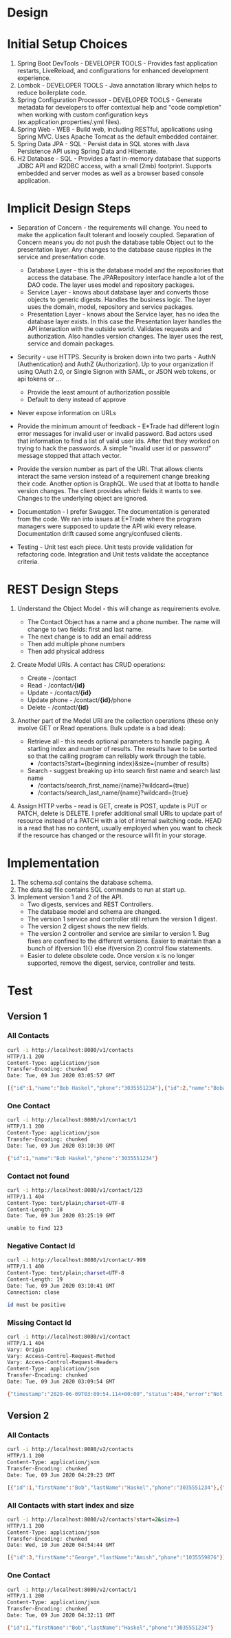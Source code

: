 # Design

# Initial Setup Choices
1. Spring Boot DevTools - DEVELOPER TOOLS - Provides fast application restarts, LiveReload, and configurations for enhanced development experience.
1. Lombok - DEVELOPER TOOLS - Java annotation library which helps to reduce boilerplate code.
1. Spring Configuration Processor - DEVELOPER TOOLS - Generate metadata for developers to offer contextual help and "code completion" when working with custom configuration keys (ex.application.properties/.yml files).
1. Spring Web - WEB - Build web, including RESTful, applications using Spring MVC. Uses Apache Tomcat as the default embedded container.
1. Spring Data JPA - SQL - Persist data in SQL stores with Java Persistence API using Spring Data and Hibernate.
1. H2 Database - SQL - Provides a fast in-memory database that supports JDBC API and R2DBC access, with a small (2mb) footprint. Supports embedded and server modes as well as a browser based console application.

# Implicit Design Steps
* Separation of Concern - the requirements will change.  You need to make the application fault tolerant and loosely coupled.  Separation of Concern means you do not push the database table Object out to the presentation layer.  Any changes to the database cause ripples in the service and presentation code.  
    * Database Layer - this is the database model and the repositories that access the database.  The JPARepository interface handle a lot of the DAO code. The layer uses model and repository packages. 
    * Service Layer - knows about database layer and converts those objects to generic digests.  Handles the business logic.  The layer uses the domain, model, repository and service packages.
    * Presentation Layer - knows about the Service layer, has no idea the database layer exists. In this case the Presentation layer handles the API interaction with the outside world.  Validates requests and authorization.  Also handles version changes. The layer uses the rest, service and domain packages.
    
* Security - use HTTPS.  Security is broken down into two parts - AuthN (Authentication) and AuthZ (Authorization).  Up to your organization if using OAuth 2.0, or Single Signon with SAML, or JSON web tokens, or api tokens or ...
    * Provide the least amount of authorization possible
    * Default to deny instead of approve
    
* Never expose information on URLs
* Provide the minimum amount of feedback - E*Trade had different login error messages for invalid user or invalid password.  Bad actors used that information to find a list of valid user ids.  After that they worked on trying to hack the passwords.  A simple "invalid user id or password" message stopped that attach vector.

* Provide the version number as part of the URI.  That allows clients interact the same version instead of a requirement change breaking their code.  Another option is GraphQL.  We used that at Ibotta to handle version changes.  The client provides which fields it wants to see.  Changes to the underlying object are ignored.

* Documentation - I prefer Swagger.  The documentation is generated from the code.  We ran into issues at E*Trade where the program managers were supposed to update the API wiki every release.  Documentation drift caused some angry/confused clients.

* Testing - Unit test each piece.  Unit tests provide validation for refactoring code.  Integration and Unit tests validate the acceptance criteria.  

# REST Design Steps
1. Understand the Object Model - this will change as requirements evolve.  
    * The Contact Object has a name and a phone number.  The name will change to two fields: first and last name.
    * The next change is to add an email address
    * Then add multiple phone numbers
    * Then add physical address
    
1. Create Model URIs.  A contact has CRUD operations:
    * Create - /contact
    * Read -   /contact/**{id}**
    * Update - /contact/**{id}**
    * Update phone - /contact/**{id}**/phone
    * Delete - /contact/**{id}**
1. Another part of the Model URI are the collection operations (these only involve GET or Read operations.  Bulk update is a bad idea):
    * Retrieve all - this needs optional parameters to handle paging. A starting index and number of results.  The results have to be sorted so that the calling program can reliably work through the table.
        * /contacts?start={beginning index}&size={number of results}
    * Search - suggest breaking up into search first name and search last name 
        * /contacts/search_first_name/{name}?wildcard={true}
        * /contacts/search_last_name/{name}?wildcard={true} 

1. Assign HTTP verbs - read is GET, create is POST, update is PUT or PATCH, delete is DELETE. I prefer additional small URIs to update part of resource instead of a PATCH with a lot of internal switching code.  HEAD is a read that has no content, usually employed when you want to check if the resource has changed or the resource will fit in your storage.

# Implementation
1. The schema.sql contains the database schema.
1. The data.sql file contains SQL commands to run at start up.
1. Implement version 1 and 2 of the API.  
    * Two digests, services and REST Controllers.  
    * The database model and schema are changed.  
    * The version 1 service and controller still return the version 1 digest.  
    * The version 2 digest shows the new fields. 
    * The version 2 controller and service are similar to version 1.  Bug fixes are confined to the different versions.  Easier to maintain than a bunch of if(version 1){} else if(version 2) control flow statements.
    * Easier to delete obsolete code.  Once version x is no longer supported, remove the digest, service, controller and tests.

# Test

## Version 1
### All Contacts
```bash
curl -i http://localhost:8080/v1/contacts
HTTP/1.1 200
Content-Type: application/json
Transfer-Encoding: chunked
Date: Tue, 09 Jun 2020 03:05:57 GMT

[{"id":1,"name":"Bob Haskel","phone":"3035551234"},{"id":2,"name":"Boba Loo","phone":"8015556874"},{"id":3,"name":"George Amish","phone":"1035559876"}]
```

### One Contact
```bash
curl -i http://localhost:8080/v1/contact/1
HTTP/1.1 200
Content-Type: application/json
Transfer-Encoding: chunked
Date: Tue, 09 Jun 2020 03:10:30 GMT

{"id":1,"name":"Bob Haskel","phone":"3035551234"}
```

### Contact not found
```bash
curl -i http://localhost:8080/v1/contact/123
HTTP/1.1 404
Content-Type: text/plain;charset=UTF-8
Content-Length: 18
Date: Tue, 09 Jun 2020 03:25:19 GMT

unable to find 123
```

### Negative Contact Id
```bash
curl -i http://localhost:8080/v1/contact/-999
HTTP/1.1 400
Content-Type: text/plain;charset=UTF-8
Content-Length: 19
Date: Tue, 09 Jun 2020 03:10:41 GMT
Connection: close

id must be positive
```

### Missing Contact Id
```bash
curl -i http://localhost:8080/v1/contact
HTTP/1.1 404
Vary: Origin
Vary: Access-Control-Request-Method
Vary: Access-Control-Request-Headers
Content-Type: application/json
Transfer-Encoding: chunked
Date: Tue, 09 Jun 2020 03:09:54 GMT

{"timestamp":"2020-06-09T03:09:54.114+00:00","status":404,"error":"Not Found","message":"No message available","path":"/v1/contact"}
```

## Version 2
### All Contacts
```bash
curl -i http://localhost:8080/v2/contacts
HTTP/1.1 200
Content-Type: application/json
Transfer-Encoding: chunked
Date: Tue, 09 Jun 2020 04:29:23 GMT

[{"id":1,"firstName":"Bob","lastName":"Haskel","phone":"3035551234"},{"id":2,"firstName":"Boba","lastName":"Loo","phone":"8015556874"},{"id":3,"firstName":"George","lastName":"Amish","phone":"1035559876"}]
```

### All Contacts with start index and size
```bash
curl -i http://localhost:8080/v2/contacts?start=2&size=1
HTTP/1.1 200
Content-Type: application/json
Transfer-Encoding: chunked
Date: Wed, 10 Jun 2020 04:54:44 GMT

[{"id":3,"firstName":"George","lastName":"Amish","phone":"1035559876"}]
```


### One Contact
```bash
curl -i http://localhost:8080/v2/contact/1
HTTP/1.1 200
Content-Type: application/json
Transfer-Encoding: chunked
Date: Tue, 09 Jun 2020 04:32:11 GMT

{"id":1,"firstName":"Bob","lastName":"Haskel","phone":"3035551234"}
```
